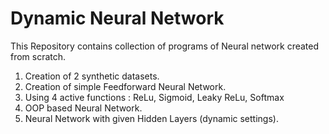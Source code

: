 # Dynamic Neural Network
This Repository contains collection of programs of Neural network created from scratch.
<br>
1. Creation of 2 synthetic datasets.<br>
2. Creation of simple Feedforward Neural Network.<br>
3. Using 4 active functions : ReLu, Sigmoid, Leaky ReLu, Softmax <br>
4. OOP based Neural Network.<br>
5. Neural Network with given Hidden Layers (dynamic settings).<br>
